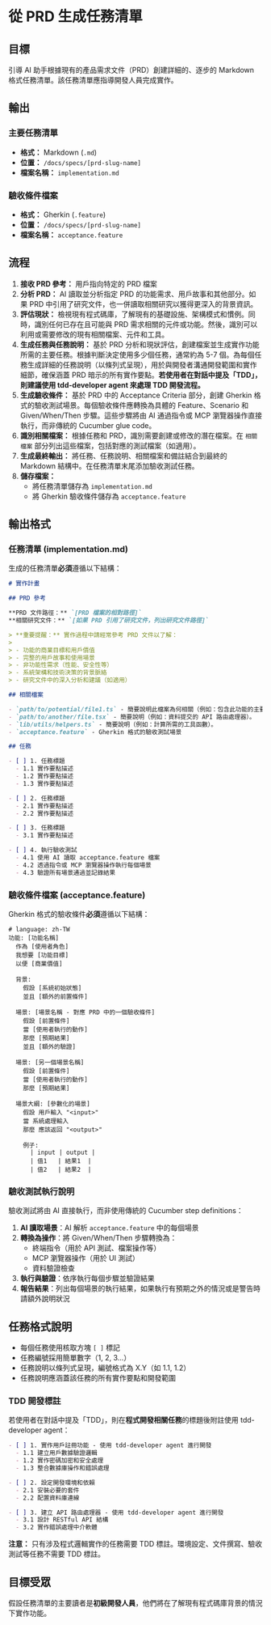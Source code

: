 # 從 PRD 生成任務清單

## 目標

引導 AI 助手根據現有的產品需求文件（PRD）創建詳細的、逐步的 Markdown 格式任務清單。該任務清單應指導開發人員完成實作。

## 輸出

### 主要任務清單

- **格式：** Markdown (`.md`)
- **位置：** `/docs/specs/[prd-slug-name]`
- **檔案名稱：** `implementation.md`

### 驗收條件檔案

- **格式：** Gherkin (`.feature`)
- **位置：** `/docs/specs/[prd-slug-name]`
- **檔案名稱：** `acceptance.feature`

## 流程

1.  **接收 PRD 參考：** 用戶指向特定的 PRD 檔案
2.  **分析 PRD：** AI 讀取並分析指定 PRD 的功能需求、用戶故事和其他部分。如果 PRD 中引用了研究文件，也一併讀取相關研究以獲得更深入的背景資訊。
3.  **評估現狀：** 檢視現有程式碼庫，了解現有的基礎設施、架構模式和慣例。同時，識別任何已存在且可能與 PRD 需求相關的元件或功能。然後，識別可以利用或需要修改的現有相關檔案、元件和工具。
4.  **生成任務與任務說明：** 基於 PRD 分析和現狀評估，創建檔案並生成實作功能所需的主要任務。根據判斷決定使用多少個任務，通常約為 5-7 個。為每個任務生成詳細的任務說明（以條列式呈現），用於與開發者溝通開發範圍和實作細節，確保涵蓋 PRD 暗示的所有實作要點。**若使用者在對話中提及「TDD」，則建議使用 tdd-developer agent 來處理 TDD 開發流程。**
5.  **生成驗收條件：** 基於 PRD 中的 Acceptance Criteria 部分，創建 Gherkin 格式的驗收測試場景。每個驗收條件應轉換為具體的 Feature、Scenario 和 Given/When/Then 步驟。這些步驟將由 AI 通過指令或 MCP 瀏覽器操作直接執行，而非傳統的 Cucumber glue code。
6.  **識別相關檔案：** 根據任務和 PRD，識別需要創建或修改的潛在檔案。在 `相關檔案` 部分列出這些檔案，包括對應的測試檔案（如適用）。
7.  **生成最終輸出：** 將任務、任務說明、相關檔案和備註結合到最終的 Markdown 結構中。在任務清單末尾添加驗收測試任務。
8.  **儲存檔案：**
    - 將任務清單儲存為 `implementation.md`
    - 將 Gherkin 驗收條件儲存為 `acceptance.feature`

## 輸出格式

### 任務清單 (implementation.md)

生成的任務清單**必須**遵循以下結構：

```markdown
# 實作計畫

## PRD 參考

**PRD 文件路徑：** `[PRD 檔案的相對路徑]`
**相關研究文件：** `[如果 PRD 引用了研究文件，列出研究文件路徑]`

> **重要提醒：** 實作過程中請經常參考 PRD 文件以了解：
>
> - 功能的商業目標和用戶價值
> - 完整的用戶故事和使用場景
> - 非功能性需求（性能、安全性等）
> - 系統架構和技術決策的背景脈絡
> - 研究文件中的深入分析和建議（如適用）

## 相關檔案

- `path/to/potential/file1.ts` - 簡要說明此檔案為何相關（例如：包含此功能的主要元件）。
- `path/to/another/file.tsx` - 簡要說明（例如：資料提交的 API 路由處理器）。
- `lib/utils/helpers.ts` - 簡要說明（例如：計算所需的工具函數）。
- `acceptance.feature` - Gherkin 格式的驗收測試場景

## 任務

- [ ] 1. 任務標題
  - 1.1 實作要點描述
  - 1.2 實作要點描述
  - 1.3 實作要點描述

- [ ] 2. 任務標題
  - 2.1 實作要點描述
  - 2.2 實作要點描述

- [ ] 3. 任務標題
  - 3.1 實作要點描述

- [ ] 4. 執行驗收測試
  - 4.1 使用 AI 讀取 acceptance.feature 檔案
  - 4.2 透過指令或 MCP 瀏覽器操作執行每個場景
  - 4.3 驗證所有場景通過並記錄結果
```

### 驗收條件檔案 (acceptance.feature)

Gherkin 格式的驗收條件**必須**遵循以下結構：

```gherkin
# language: zh-TW
功能: [功能名稱]
  作為 [使用者角色]
  我想要 [功能目標]
  以便 [商業價值]

  背景:
    假設 [系統初始狀態]
    並且 [額外的前置條件]

  場景: [場景名稱 - 對應 PRD 中的一個驗收條件]
    假設 [前置條件]
    當 [使用者執行的動作]
    那麼 [預期結果]
    並且 [額外的驗證]

  場景: [另一個場景名稱]
    假設 [前置條件]
    當 [使用者執行的動作]
    那麼 [預期結果]

  場景大綱: [參數化的場景]
    假設 用戶輸入 "<input>"
    當 系統處理輸入
    那麼 應該返回 "<output>"

    例子:
      | input | output |
      | 值1   | 結果1  |
      | 值2   | 結果2  |
```

### 驗收測試執行說明

驗收測試將由 AI 直接執行，而非使用傳統的 Cucumber step definitions：

1. **AI 讀取場景**：AI 解析 `acceptance.feature` 中的每個場景
2. **轉換為操作**：將 Given/When/Then 步驟轉換為：
   - 終端指令（用於 API 測試、檔案操作等）
   - MCP 瀏覽器操作（用於 UI 測試）
   - 資料驗證檢查
3. **執行與驗證**：依序執行每個步驟並驗證結果
4. **報告結果**：列出每個場景的執行結果，如果執行有預期之外的情況或是警告時請額外說明狀況

## 任務格式說明

- 每個任務使用核取方塊 `[ ]` 標記
- 任務編號採用簡單數字（1, 2, 3...）
- 任務說明以條列式呈現，編號格式為 X.Y（如 1.1, 1.2）
- 任務說明應涵蓋該任務的所有實作要點和開發範圍

### TDD 開發標註

若使用者在對話中提及「TDD」，則在**程式開發相關任務**的標題後附註使用 tdd-developer agent：

```markdown
- [ ] 1. 實作用戶註冊功能 - 使用 tdd-developer agent 進行開發
  - 1.1 建立用戶數據驗證邏輯
  - 1.2 實作密碼加密和安全處理
  - 1.3 整合數據庫操作和錯誤處理

- [ ] 2. 設定開發環境和依賴
  - 2.1 安裝必要的套件
  - 2.2 配置資料庫連線

- [ ] 3. 建立 API 路由處理器 - 使用 tdd-developer agent 進行開發
  - 3.1 設計 RESTful API 結構
  - 3.2 實作錯誤處理中介軟體
```

**注意：** 只有涉及程式邏輯實作的任務需要 TDD 標註。環境設定、文件撰寫、驗收測試等任務不需要 TDD 標註。

## 目標受眾

假設任務清單的主要讀者是**初級開發人員**，他們將在了解現有程式碼庫背景的情況下實作功能。

